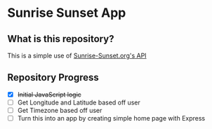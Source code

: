 # Sunrise Sunset App

## What is this repository?
This is a simple use of [Sunrise-Sunset.org's API](https://sunrise-sunset.org/api)

## Repository Progress

- [x] ~~Initial JavaScript logic~~
- [ ] Get Longitude and Latitude based off user
- [ ] Get Timezone based off user
- [ ] Turn this into an app by creating simple home page with Express